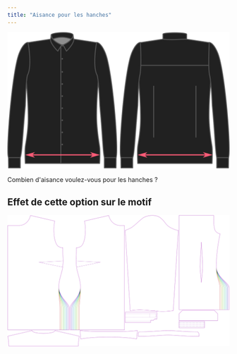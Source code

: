 ```yaml
---
title: "Aisance pour les hanches"
---
```


![Aisance des hanches](hipsease.svg)

Combien d'aisance voulez-vous pour les hanches ?

## Effet de cette option sur le motif

![Cette image montre l'effet de cette option en superposant plusieurs variantes qui ont une valeur différente pour cette option](simone_hipsease_sample.svg "Effet de cette option sur le modèle")
